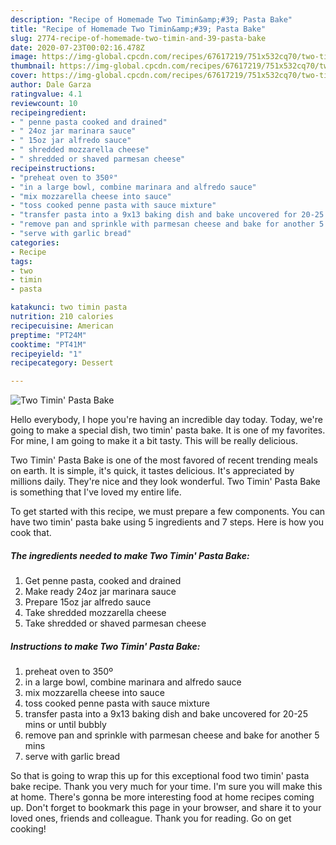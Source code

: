 ```yaml
---
description: "Recipe of Homemade Two Timin&amp;#39; Pasta Bake"
title: "Recipe of Homemade Two Timin&amp;#39; Pasta Bake"
slug: 2774-recipe-of-homemade-two-timin-and-39-pasta-bake
date: 2020-07-23T00:02:16.478Z
image: https://img-global.cpcdn.com/recipes/67617219/751x532cq70/two-timin-pasta-bake-recipe-main-photo.jpg
thumbnail: https://img-global.cpcdn.com/recipes/67617219/751x532cq70/two-timin-pasta-bake-recipe-main-photo.jpg
cover: https://img-global.cpcdn.com/recipes/67617219/751x532cq70/two-timin-pasta-bake-recipe-main-photo.jpg
author: Dale Garza
ratingvalue: 4.1
reviewcount: 10
recipeingredient:
- " penne pasta cooked and drained"
- " 24oz jar marinara sauce"
- " 15oz jar alfredo sauce"
- " shredded mozzarella cheese"
- " shredded or shaved parmesan cheese"
recipeinstructions:
- "preheat oven to 350º"
- "in a large bowl, combine marinara and alfredo sauce"
- "mix mozzarella cheese into sauce"
- "toss cooked penne pasta with sauce mixture"
- "transfer pasta into a 9x13 baking dish and bake uncovered for 20-25 mins or until bubbly"
- "remove pan and sprinkle with parmesan cheese and bake for another 5 mins"
- "serve with garlic bread"
categories:
- Recipe
tags:
- two
- timin
- pasta

katakunci: two timin pasta 
nutrition: 210 calories
recipecuisine: American
preptime: "PT24M"
cooktime: "PT41M"
recipeyield: "1"
recipecategory: Dessert

---
```



![Two Timin&#39; Pasta Bake](https://img-global.cpcdn.com/recipes/67617219/751x532cq70/two-timin-pasta-bake-recipe-main-photo.jpg)

Hello everybody, I hope you're having an incredible day today. Today, we're going to make a special dish, two timin&#39; pasta bake. It is one of my favorites. For mine, I am going to make it a bit tasty. This will be really delicious.



Two Timin&#39; Pasta Bake is one of the most favored of recent trending meals on earth. It is simple, it's quick, it tastes delicious. It's appreciated by millions daily. They're nice and they look wonderful. Two Timin&#39; Pasta Bake is something that I've loved my entire life.


To get started with this recipe, we must prepare a few components. You can have two timin&#39; pasta bake using 5 ingredients and 7 steps. Here is how you cook that.

<!--inarticleads1-->

##### The ingredients needed to make Two Timin&#39; Pasta Bake:

1. Get  penne pasta, cooked and drained
1. Make ready  24oz jar marinara sauce
1. Prepare  15oz jar alfredo sauce
1. Take  shredded mozzarella cheese
1. Take  shredded or shaved parmesan cheese




<!--inarticleads2-->

##### Instructions to make Two Timin&#39; Pasta Bake:

1. preheat oven to 350º
1. in a large bowl, combine marinara and alfredo sauce
1. mix mozzarella cheese into sauce
1. toss cooked penne pasta with sauce mixture
1. transfer pasta into a 9x13 baking dish and bake uncovered for 20-25 mins or until bubbly
1. remove pan and sprinkle with parmesan cheese and bake for another 5 mins
1. serve with garlic bread




So that is going to wrap this up for this exceptional food two timin&#39; pasta bake recipe. Thank you very much for your time. I'm sure you will make this at home. There's gonna be more interesting food at home recipes coming up. Don't forget to bookmark this page in your browser, and share it to your loved ones, friends and colleague. Thank you for reading. Go on get cooking!
